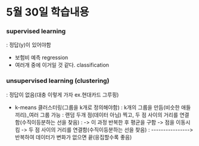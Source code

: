 # 5월 30일 학습내용

### supervised learning
  : 정답(y)이 있어야함
- 보험비 예측 regression
- 여러개 중에 이거일 것 같다. classification

### unsupervised learning (clustering)
  : 정답이 없음(대충 이렇게 가자 ex.현대카드 그루핑)
 - k-means 클러스터링(그룹을 k개로 정의해야함)
  : k개의 그룹을 만듬(비슷한 애들끼리)_여러 그룹 가능
  : 랜덤 두개 점(데이터 아님) 찍고, 두 점 사이의 거리를 연결함(수직이등분하는 선을 찾음)
  : -> 이 과정 반복한 후 평균을 구함 -> 점을 이동시킴 -> 두 점 사이의 거리를 연결함(수직이등분하는 선을 찾음)
  : ----------------> 반복하여 데이터가 변화가 없으면 끝(응집할수록 좋음)